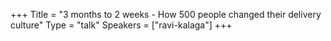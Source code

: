 +++
Title = "3 months to 2 weeks - How 500 people changed their delivery culture"
Type = "talk"
Speakers = ["ravi-kalaga"]
+++
